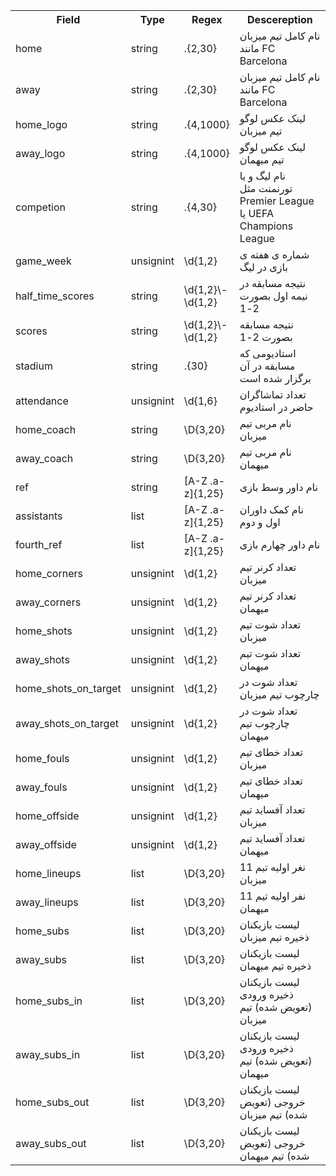 <table>
  <tr>
    <th>Field</th>
    <th>Type</th>
    <th>Regex</th>
    <th>Descereption</th>
  </tr>
 
  <tr>
    <td>home</td>
    <td>string</td>
    <td>.{2,30}</td>
    <td>
    نام کامل تیم میزبان مانند FC Barcelona
    </td>
  </tr>
 
  <tr>
    <td>away</td>
    <td>string</td>
    <td>.{2,30}</td>
    <td>
    نام کامل تیم میزبان مانند FC Barcelona
    </td>
  </tr>


  <tr>
    <td>home_logo</td>
    <td>string</td>
    <td>.{4,1000}</td>
    <td>
    لینک عکس لوگو تیم میزبان
    </td>
  </tr>

  <tr>
    <td>away_logo</td>
    <td>string</td>
    <td>.{4,1000}</td>
    <td>
    لینک عکس لوگو تیم میهمان
    </td>
  </tr>




  <tr>
    <td>competion</td>
    <td>string</td>
    <td>.{4,30}</td>
    <td>
    نام لیگ و یا تورنمنت مثل Premier League یا UEFA Champions League
    </td>
  </tr>

  <tr>
    <td>game_week</td>
    <td>unsignint</td>
    <td>\d{1,2}</td>
    <td>
    شماره ی هفته ی بازی در لیگ
    </td>
  </tr>

  <tr>
    <td>half_time_scores</td>
    <td>string</td>
    <td>\d{1,2}\-\d{1,2}</td>
    <td>
    نتیجه مسابقه در نیمه اول بصورت 2-1 
    </td>
  </tr>
  
  
  <tr>
    <td>scores</td>
    <td>string</td>
    <td>\d{1,2}\-\d{1,2}</td>
    <td>
    نتیجه مسابقه بصورت 2-1 
    </td>
  </tr>

  <tr>
    <td>stadium</td>
    <td>string</td>
    <td>.{30}</td>
    <td>
    استادیومی که مسابقه در آن برگزار شده است
    </td>
  </tr>
 
  <tr>
    <td>attendance</td>
    <td>unsignint</td>
    <td>\d{1,6}</td>
    <td>
    تعداد تماشاگران حاضر در استادیوم
    </td>
  </tr>
  
  
  <tr>
    <td>home_coach</td>
    <td>string</td>
    <td>\D{3,20}</td>
    <td>
    نام مربی تیم میزبان
    </td>
  </tr>
  
  <tr>
    <td>away_coach</td>
    <td>string</td>
    <td>\D{3,20}</td>
    <td>
    نام مربی تیم میهمان
    </td>
  </tr>
  
  <tr>
    <td>ref</td>
    <td>string</td>
    <td>[A-Z .a-z]{1,25}</td>
    <td>
    نام داور وسط بازی
    </td>
  </tr>
  
  <tr>
    <td>assistants</td>
    <td>list</td>
    <td>[A-Z .a-z]{1,25}</td>
    <td>
    نام کمک داوران اول و دوم
    </td>
  </tr>
  
  
  <tr>
    <td>fourth_ref</td>
    <td>list</td>
    <td>[A-Z .a-z]{1,25}</td>
    <td>
    نام داور چهارم بازی
    </td>
  </tr>
  
  <tr>
    <td>home_corners</td>
    <td>unsignint</td>
    <td>\d{1,2}</td>
    <td>
    تعداد کرنر تیم میزبان
    </td>
  </tr>
  
  <tr>
    <td>away_corners</td>
    <td>unsignint</td>
    <td>\d{1,2}</td>
    <td>
    تعداد کرنر تیم میهمان
    </td>
  </tr>
  
   <tr>
    <td>home_shots</td>
    <td>unsignint</td>
    <td>\d{1,2}</td>
    <td>
    تعداد شوت تیم میزبان
    </td>
  </tr>
  
  <tr>
    <td>away_shots</td>
    <td>unsignint</td>
    <td>\d{1,2}</td>
    <td>
    تعداد شوت تیم میهمان
    </td>
  </tr>
  
  <tr>
    <td>home_shots_on_target</td>
    <td>unsignint</td>
    <td>\d{1,2}</td>
    <td>
    تعداد شوت در چارچوب تیم میزبان
    </td>
  </tr>
  
  <tr>
    <td>away_shots_on_target</td>
    <td>unsignint</td>
    <td>\d{1,2}</td>
    <td>
    تعداد شوت در چارچوب تیم میهمان
    </td>
  </tr>
  
  <tr>
    <td>home_fouls</td>
    <td>unsignint</td>
    <td>\d{1,2}</td>
    <td>
    تعداد خطای تیم میزبان
    </td>
  </tr>
  
  <tr>
    <td>away_fouls</td>
    <td>unsignint</td>
    <td>\d{1,2}</td>
    <td>
    تعداد خطای تیم میهمان
    </td>
  </tr>
  
  
  <tr>
    <td>home_offside</td>
    <td>unsignint</td>
    <td>\d{1,2}</td>
    <td>
    تعداد آفساید تیم میزبان
    </td>
  </tr>
  
  <tr>
    <td>away_offside</td>
    <td>unsignint</td>
    <td>\d{1,2}</td>
    <td>
    تعداد آفساید تیم میهمان
    </td>
  </tr>
  
  
  <tr>
    <td>home_lineups</td>
    <td>list</td>
    <td>\D{3,20}</td>
    <td>
    11 نغر اولیه تیم میزبان
    </td>
  </tr>
  
  <tr>
    <td>away_lineups</td>
    <td>list</td>
    <td>\D{3,20}</td>
    <td>
    11 نفر اولیه تیم میهمان
    </td>
  </tr>
  
  
  <tr>
    <td>home_subs</td>
    <td>list</td>
    <td>\D{3,20}</td>
    <td>
    لیست بازیکنان ذخیره تیم میزبان
    </td>
  </tr>
  
  <tr>
    <td>away_subs</td>
    <td>list</td>
    <td>\D{3,20}</td>
    <td>
    لیست بازیکنان ذخیره تیم میهمان
    </td>
  </tr>
  
  <tr>
    <td>home_subs_in</td>
    <td>list</td>
    <td>\D{3,20}</td>
    <td>
    لیست بازیکنان ذخیره ورودی (تعویض شده) تیم میزبان
    </td>
  </tr>
  
  <tr>
    <td>away_subs_in</td>
    <td>list</td>
    <td>\D{3,20}</td>
    <td>
    لیست بازیکنان ذخیره ورودی (تعویض شده) تیم میهمان
    </td>
  </tr>
  
  
  <tr>
    <td>home_subs_out</td>
    <td>list</td>
    <td>\D{3,20}</td>
    <td>
    لیست بازیکنان خروجی (تعویض شده) تیم میزبان
    </td>
  </tr>
  
  <tr>
    <td>away_subs_out</td>
    <td>list</td>
    <td>\D{3,20}</td>
    <td>
    لیست بازیکنان خروجی (تعویض شده) تیم میهمان
    </td>
  </tr>
  
  
  
  
  
</table> 
